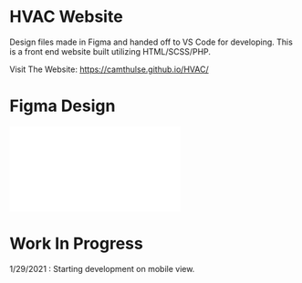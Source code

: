 # HVAC Website

Design files made in Figma and handed off to VS Code for developing.
This is a front end website built utilizing HTML/SCSS/PHP.

Visit The Website: https://camthulse.github.io/HVAC/

# Figma Design
![Figma design file - Desktop View](/Figma/FigmaDesign_Desktop.pdf "Figma design file - Desktop View")


# Work In Progress
1/29/2021 : Starting development on mobile view.
